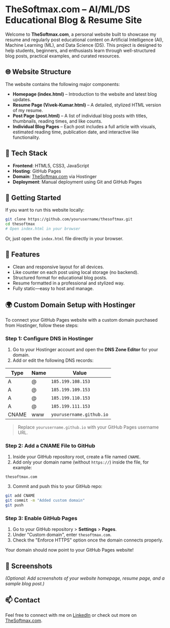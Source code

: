 # TheSoftmax.com – AI/ML/DS Educational Blog & Resume Site

Welcome to **TheSoftmax.com**, a personal website built to showcase my resume and regularly post educational content on Artificial Intelligence (AI), Machine Learning (ML), and Data Science (DS). This project is designed to help students, beginners, and enthusiasts learn through well-structured blog posts, practical examples, and curated resources.

## 🌐 Website Structure

The website contains the following major components:

- **Homepage (index.html)** – Introduction to the website and latest blog updates.
- **Resume Page (Vivek-Kumar.html)** – A detailed, stylized HTML version of my resume.
- **Post Page (post.html)** – A list of individual blog posts with titles, thumbnails, reading times, and like counts.
- **Individual Blog Pages** – Each post includes a full article with visuals, estimated reading time, publication date, and interactive like functionality.

## 📂 Tech Stack

- **Frontend**: HTML5, CSS3, JavaScript
- **Hosting**: GitHub Pages
- **Domain**: [TheSoftmax.com](https://thesoftmax.com) via Hostinger
- **Deployment**: Manual deployment using Git and GitHub Pages

## 🚀 Getting Started

If you want to run this website locally:

```bash
git clone https://github.com/yourusername/thesoftmax.git
cd thesoftmax
# Open index.html in your browser
```

Or, just open the `index.html` file directly in your browser.

## 🧠 Features

- Clean and responsive layout for all devices.
- Like counter on each post using local storage (no backend).
- Structured format for educational blog posts.
- Resume formatted in a professional and stylized way.
- Fully static—easy to host and manage.

## 🌍 Custom Domain Setup with Hostinger

To connect your GitHub Pages website with a custom domain purchased from Hostinger, follow these steps:

### Step 1: Configure DNS in Hostinger

1. Go to your Hostinger account and open the **DNS Zone Editor** for your domain.
2. Add or edit the following DNS records:

| Type | Name     | Value                         |
|------|----------|-------------------------------|
| A    | @        | `185.199.108.153`             |
| A    | @        | `185.199.109.153`             |
| A    | @        | `185.199.110.153`             |
| A    | @        | `185.199.111.153`             |
| CNAME | www    | `yourusername.github.io`       |

> Replace `yourusername.github.io` with your GitHub Pages username URL.

### Step 2: Add a CNAME File to GitHub

1. Inside your GitHub repository root, create a file named `CNAME`.
2. Add only your domain name (without `https://`) inside the file, for example:

```
thesoftmax.com
```

3. Commit and push this to your GitHub repo:

```bash
git add CNAME
git commit -m "Added custom domain"
git push
```

### Step 3: Enable GitHub Pages

1. Go to your GitHub repository > **Settings** > **Pages**.
2. Under "Custom domain", enter `thesoftmax.com`.
3. Check the "Enforce HTTPS" option once the domain connects properly.

Your domain should now point to your GitHub Pages website!

## 📸 Screenshots

*(Optional: Add screenshots of your website homepage, resume page, and a sample blog post.)*

## 📫 Contact

Feel free to connect with me on [LinkedIn](https://www.linkedin.com/in/Vivek-Kumar7171/) or check out more on [TheSoftmax.com](https://thesoftmax.com).